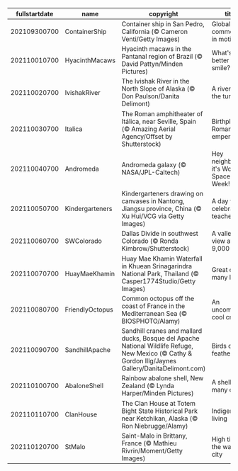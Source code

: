 |fullstartdate|name|copyright|title|image|
|--|--|--|--|--|
202109300700|ContainerShip|Container ship in San Pedro, California (© Cameron Venti/Getty Images)|Global commerce in motion|![](/en-US/2021/10/202109300700ContainerShip.jpg)|
202110010700|HyacinthMacaws|Hyacinth macaws in the Pantanal region of Brazil (© David Pattyn/Minden Pictures)|What's better than a smile?|![](/en-US/2021/10/202110010700HyacinthMacaws.jpg)|
202110020700|IvishakRiver|The Ivishak River in the North Slope of Alaska (© Don Paulson/Danita Delimont)|A river on the tundra|![](/en-US/2021/10/202110020700IvishakRiver.jpg)|
202110030700|Italica|The Roman amphitheater of Itálica, near Seville, Spain (© Amazing Aerial Agency/Offset by Shutterstock)|Birthplace of Roman emperors|![](/en-US/2021/10/202110030700Italica.jpg)|
202110040700|Andromeda|Andromeda galaxy (© NASA/JPL-Caltech)|Hey neighbor, it's World Space Week!|![](/en-US/2021/10/202110040700Andromeda.jpg)|
202110050700|Kindergarteners|Kindergarteners drawing on canvases in Nantong, Jiangsu province, China (© Xu Hui/VCG via Getty Images)|A day to celebrate teachers|![](/en-US/2021/10/202110050700Kindergarteners.jpg)|
202110060700|SWColorado|Dallas Divide in southwest Colorado (© Ronda Kimbrow/Shutterstock)|A valley view at 9,000 feet|![](/en-US/2021/10/202110060700SWColorado.jpg)|
202110070700|HuayMaeKhamin|Huay Mae Khamin Waterfall in Khuean Srinagarindra National Park, Thailand (© Casper1774Studio/Getty Images)|Great on so many levels|![](/en-US/2021/10/202110070700HuayMaeKhamin.jpg)|
202110080700|FriendlyOctopus|Common octopus off the coast of France in the Mediterranean Sea (© BIOSPHOTO/Alamy)|An uncommonly cool critter|![](/en-US/2021/10/202110080700FriendlyOctopus.jpg)|
202110090700|SandhillApache|Sandhill cranes and mallard ducks, Bosque del Apache National Wildlife Refuge, New Mexico (© Cathy & Gordon Illg/Jaynes Gallery/DanitaDelimont.com)|Birds of a feather|![](/en-US/2021/10/202110090700SandhillApache.jpg)|
202110100700|AbaloneShell|Rainbow abalone shell, New Zealand (© Lynda Harper/Minden Pictures)|A shell of many colors|![](/en-US/2021/10/202110100700AbaloneShell.jpg)|
202110110700|ClanHouse|The Clan House at Totem Bight State Historical Park near Ketchikan, Alaska (© Ron Niebrugge/Alamy)|Indigenous living|![](/en-US/2021/10/202110110700ClanHouse.jpg)|
202110120700|StMalo|Saint-Malo in Brittany, France (© Mathieu Rivrin/Moment/Getty Images)|High tide at the walled city|![](/en-US/2021/10/202110120700StMalo.jpg)|
